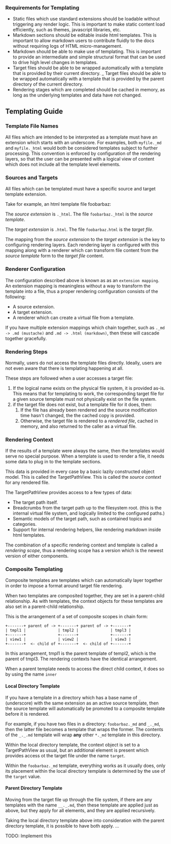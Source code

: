 ### Requirements for Templating

- Static files which use standard extensions should be loadable without
  triggering any render logic. This is important to make static content
  load efficiently, such as themes, javascript libraries, etc.
- Markdown sections should be editable inside html templates. This is important to allow markdown users to contribute fluidly to the docs without requiring logs of HTML micro-management.
- Markdown should be able to make use of templating. This is important to
  provide an intermediate and simple structural format that can be used
  to drive high level changes in templates.
- Target files should be able to be wrapped automatically with a template
  that is provided by their current directory.
_ Target files should be able to be wrapped automatically with a template
  that is provided by the parent directory of the current directory.
- Rendering stages which are completed should be cached in memory,
  as long as the underlying templates and data have not changed.
  

## Templating Guide

### Template File Names

All files which are intended to be interpreted as a template must have an
extension which starts with an underscore. For examples, both `myfile._md` and `myfile._html` would both be considered templates subject to
further processing. This convention is enforced by configuration of the
rendering layers, so that the user can be presented with a logical view
of content which does not include all the template level elements.

### Sources and Targets

All files which can be templated must have a specific source and target
template extension. 

Take for example, an html template file foobarbaz:

The _source extension_ is `._html`. The file `foobarbaz._html` is the _source template_.

The _target extension_ is `.html`. The file `foobarbaz.html` 
 is the _target file_. 
 
The mapping from the _source extension_ to the _target extension_ is the
key to configuring rendering layers. Each rendering layer is configured
with this mapping along with a renderer which can transform file content
from the _source template_ form to the _target file_ content.

### Renderer Configuration

The configuration described above is known as as an `extension mapping`. An extension mapping is meaningless without a way to transform the template into a file, thus a proper rendering configuration consists of the following:

- A source extension.
- A target extension.
- A renderer which can create a virtual file from a template.

If you have multiple extension mappings which chain together, such as `._md -> .md (mustache)` and `.md -> .html (markdown)`, then these will
cascade together gracefully.

### Rendering Steps

Normally, users do not access the template files directly. Ideally, users
are not even aware that there is templating happening at all.

These steps are followed when a user accesses a target file:

1. If the logical name exists on the physical file system, it is provided as-is. This means that for templating to work, the corresponding target file for a given source template must not physically exist on the file system.
2. if the target file does not exist, but a template file for it does, then:
    1. If the file has already been rendered and the source modification time hasn't changed, the the cached copy is provided.
    2. Otherwise, the target file is rendered to a _rendered file_, cached in memory, and also returned to the caller as a virtual file.  

### Rendering Context

If the results of a template were always the same, then the templates would serve no special purpose. When a template is used to render a file, it needs some data to plug in to the template sections.

This data is provided in every case by a basic lazily constructed object model. This is called the TargetPathView. This is called the _source context_ for any rendered file.

The TargetPathView provides access to a few types of data:

- The target path itself.
- Breadcrumbs from the target path up to the filesystem root. (this is the internal virtual file system, and logically limited to the configured paths.)
- Semantic models of the target path, such as contained topics and categories.
- Support for internal rendering helpers, like rendering markdown inside html templates.

The combination of a specific rendering context and template is called
a _rendering scope_, thus a rendering scope has a version which is
the newest version of either components.
 
### Composite Templating

Composite templates are templates which can automatically layer together
in order to impose a format around target file rendering.

When two templates are composited together, they are set in a parent-child
relationship. As with templates, the context objects for these templates
are also set in a parent-child relationship.

This is the arrangement of a set of composite scopes in chain form:

```
+-------+ parent of -> +-------+ parent of -> +-------+
| tmpl1 |              | tmpl2 |              | tmpl3 |
+-------+              +-------+              +-------+
| view1 |              | view2 |              | view3 |
+-------+  <- child of +-------+  <- child of +-------+
``` 

In this arrangement, tmpl1 is the parent template of templ2, which is the parent of tmpl3. The rendering contexts have the identical arrangement.

When a parent template needs to access the direct child context, it does
so by using the name `inner`

#### Local Directory Template

If you have a template in a directory which has a base name of `_` (underscore) with the same extension as an active source template, then the source template will automatically be promoted to a composite template before it is rendered. 

For example, if you have two files in a directory: `foobarbaz._md` and `_._md`, then the latter file becomes a template that wraps the former.
The contents of the `_._.md` template will wrap **any** other `*._md` template in this directory.

Within the local directory template, the context object is set to a TargetPathView as usual, but an additional element is present which provides access ot the target file under the name `target`.

Within the `foobarbaz._md` template, everything works as it usually does, 
only its placement within the local directory template is determined by
the use of the `target` value.

#### Parent Directory Template

Moving from the target file up through the file system, if there are any
templates with the name `__._.md`, then these template are applied just
as above, but they apply for all elements, and they are applied recursively.

Taking the local directory template above into consideration with the 
parent directory template, it is possible to have both apply. ...

TODO: Implement this





 
   
    
 